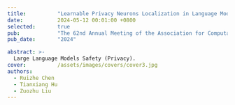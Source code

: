 ```yaml
---
title:          "Learnable Privacy Neurons Localization in Language Models"
date:           2024-05-12 00:01:00 +0800
selected:       true
pub:            "The 62nd Annual Meeting of the Association for Computational Linguistics (ACL 2024 main)"
pub_date:       "2024"

abstract: >-
  Large Language Models Safety (Privacy).
cover:          /assets/images/covers/cover3.jpg
authors:
  - Ruizhe Chen
  - Tianxiang Hu
  - Zuozhu Liu
---
```

